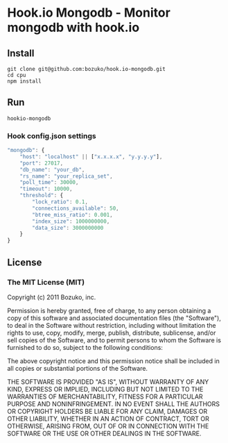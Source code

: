 # Hook.io Mongodb - Monitor mongodb with hook.io

## Install

    git clone git@github.com:bozuko/hook.io-mongodb.git
    cd cpu
    npm install

## Run

    hookio-mongodb

### Hook config.json settings

```js
"mongodb": {
    "host": "localhost" || ["x.x.x.x", "y.y.y.y"],
    "port": 27017,
    "db_name": "your_db",
    "rs_name": "your_replica_set",
    "poll_time": 30000, 
    "timeout": 10000,
    "threshold": {
        "lock_ratio": 0.1,
        "connections_available": 50,
        "btree_miss_ratio": 0.001,
        "index_size": 1000000000,
        "data_size": 3000000000
    }
}
```
## License

### The MIT License (MIT)

Copyright (c) 2011 Bozuko, inc.

Permission is hereby granted, free of charge, to any person obtaining a copy of this software and associated documentation files (the "Software"), to deal in the Software without restriction, including without limitation the rights to use, copy, modify, merge, publish, distribute, sublicense, and/or sell copies of the Software, and to permit persons to whom the Software is furnished to do so, subject to the following conditions:

The above copyright notice and this permission notice shall be included in all copies or substantial portions of the Software.

THE SOFTWARE IS PROVIDED "AS IS", WITHOUT WARRANTY OF ANY KIND, EXPRESS OR IMPLIED, INCLUDING BUT NOT LIMITED TO THE WARRANTIES OF MERCHANTABILITY, FITNESS FOR A PARTICULAR PURPOSE AND NONINFRINGEMENT. IN NO EVENT SHALL THE AUTHORS OR COPYRIGHT HOLDERS BE LIABLE FOR ANY CLAIM, DAMAGES OR OTHER LIABILITY, WHETHER IN AN ACTION OF CONTRACT, TORT OR OTHERWISE, ARISING FROM, OUT OF OR IN CONNECTION WITH THE SOFTWARE OR THE USE OR OTHER DEALINGS IN THE SOFTWARE.
